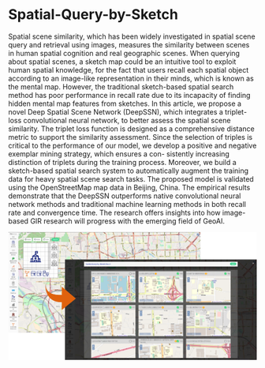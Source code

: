 # Spatial-Query-by-Sketch

Spatial scene similarity, which has been widely investigated in spatial scene query and retrieval using images, measures the similarity between scenes in human spatial cognition and real geographic scenes. When querying about spatial scenes, a sketch map could be an intuitive tool to exploit human spatial knowledge, for the fact that users recall each spatial object according to an image-like representation in their minds, which is known as the mental map. However, the traditional sketch-based spatial search method has poor performance in recall rate due to its incapacity of finding hidden mental map features from sketches. In this article, we propose a novel Deep Spatial Scene Network (DeepSSN), which integrates a triplet-loss convolutional neural network, to better assess the spatial scene similarity. The triplet loss function is designed as a comprehensive distance metric to support the similarity assessment. Since the selection of triples is critical to the performance of our model, we develop a positive and negative exemplar mining strategy, which ensures a con- sistently increasing distinction of triplets during the training process. Moreover, we build a sketch-based spatial search system to automatically augment the training data for heavy spatial scene search tasks. The proposed model is validated using the OpenStreetMap map data in Beijing, China. The empirical results demonstrate that the DeepSSN outperforms native convolutional neural network methods and traditional machine learning methods in both recall rate and convergence time. The research offers insights into how image-based GIR research will progress with the emerging field of GeoAI.

![Spatial-Query-by-Sketch System](./system.png)